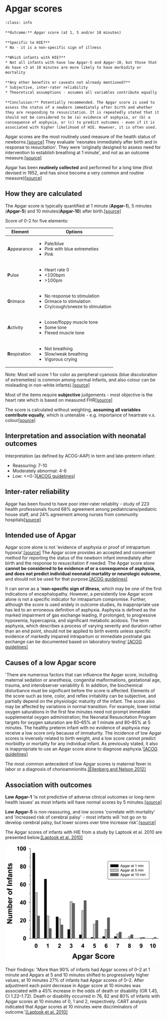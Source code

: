 # Apgar scores

`````{admonition} Executive summary
:class: info

**Outcome:** Apgar score (at 1, 5 and/or 10 minutes)

**Specific to HIE?**
* No - it is a non-specific sign of illness

**Which infants with HIE?**
* Not all infants with have low Apgar-5 and Apgar-10, but those that do have <3 at 10 minutes are more likely to have morbidity or mortality

**Any other benefits or caveats not already mentioned?**
* Subjective, inter-rater reliability
* Theoretical assumptions - assumes all variables contribute equally

**Conclusion:** Potentially recommended. The Apgar score is used to assess the status of a newborn immediately after birth and whether they are responding to resuscitation. It is repeatedly stated that it should not be considered to be (a) evidence of asphyxia, or (b) a consequence of asphyxia, or (c) to predict outcomes - even if it is associated with higher likelihood of HIE. However, it is often used.
`````

Apgar scores are the most routinely used measure of the health status of newborns.[[source]](https://doi.org/10.1136/bmj.l1656) They evaluate 'neonates immediately after birth and in response to resucitation'. They were 'originally designed to assess need for intervention to establish breathing at 1 minute', and not as an outcome measure.[[source]](https://www.ncbi.nlm.nih.gov/books/NBK470569/)

Apgar has been **routinely collected** and performed for a long time (first devised in 1952, and has since become a very common and routine measure)[[source]](https://doi.org/10.1016/j.jclinepi.2004.04.012)

## How they are calculated

The Apgar score is typically quantified at 1 minute (**Apgar-1**), 5 minutes (**Apgar-5**) and 10 minutes(**Apgar-10**) after birth.[[source]](https://doi.org/10.1136/bmj.l1656)
 
Score of 0-2 for five elements:

| Element | Options |
| --- | --- |
| **A**ppearance | <ul><li>Pale/blue</li><li>Pink with blue extremeties</li><li>Pink</li></ul> |
| **P**ulse | <ul><li>Heart rate 0</li><li><100bpm</li><li>>100pm</li></ul> |
| **G**rimace | <ul><li>No response to stimulation</li><li>Grimace to stimulation</li><li>Cry/cough/sneeze to stimulation</li></ul> |
| **A**ctivity | <ul><li>Loose/floppy muscle tone</li><li>Some tone</li><li>Flexed muscle tone</li></ul> |
| **R**espiration | <ul><li>Not breathing</li><li>Slow/weak breathing</li><li>Vigorous crying</li></ul> | 

Note: Most will score 1 for color as peripheral cyanosis (blue discoloration of extremeties) is common among normal infants, and also colour can be misleading in non-white infants).[[source]](https://www.ncbi.nlm.nih.gov/books/NBK470569/)

Most of the items require **subjective** judgements - most objective is the heart rate which is based on measured FHR[[source]](https://doi.org/10.1016/j.jclinepi.2004.04.012)

The score is calculated without weighting, **assuming all variables contribute equally**, which is untenable - e.g. importance of heartrate v.s. colour[[source]](https://doi.org/10.1016/j.jclinepi.2004.04.012)

## Interpretation and association with neonatal outcomes

Interpretation (as defined by ACOG-AAP) in term and late-preterm infant:
* Reassuring: 7-10
* Moderately abnormal: 4-6
* Low: <=0-3[[ACOG guidelines]](https://www.acog.org/clinical/clinical-guidance/committee-opinion/articles/2015/10/the-apgar-score)


## Inter-rater reliability

Apgar has been found to have poor inter-rater reliablity - study of 223 health professionals found 68% agreement among pediatricians/pediatric house staff, and 24% agreement among nurses from community hospitals[[source]](https://doi.org/10.1016/j.jclinepi.2004.04.012)

## Intended use of Apgar

Apgar score alone is not 'evidence of asphyxia or proof of intrapartum hypoxia'.[[source]](https://www.ncbi.nlm.nih.gov/books/NBK470569/) The Apgar score provides an accepted and convenient method for reporting the status of the newborn infant immediately after birth and the response to resuscitation if needed. The Apgar score alone **cannot be considered to be evidence of or a consequence of asphyxia, and does not predict individual neonatal mortality or neurologic outcome**, and should not be used for that purpose.[[ACOG guidelines]](https://www.acog.org/clinical/clinical-guidance/committee-opinion/articles/2015/10/the-apgar-score)

It can serve as a '**non-specific sign of illness**, which may be one of the first indications of encephalopathy. However, a persistently low Apgar score alone is not a specific indicator for intrapartum compromise. Further, although the score is used widely in outcome studies, its inappropriate use has led to an erroneous definition of asphyxia. Asphyxia is defined as the marked impairment of gas exchange leading, if prolonged, to progressive hypoxemia, hypercapnia, and significant metabolic acidosis. The term asphyxia, which describes a process of varying severity and duration rather than an end point, should not be applied to birth events unless specific evidence of markedly impaired intrapartum or immediate postnatal gas exchange can be documented based on laboratory testing'.[[ACOG guidelines]](https://www.acog.org/clinical/clinical-guidance/committee-opinion/articles/2015/10/the-apgar-score)

## Causes of a low Apgar score

'There are numerous factors that can influence the Apgar score, including maternal sedation or anesthesia, congenital malformations, gestational age, trauma, and interobserver variability 6. In addition, the biochemical disturbance must be significant before the score is affected. Elements of the score such as tone, color, and reflex irritability can be subjective, and partially depend on the physiologic maturity of the infant. The score also may be affected by variations in normal transition. For example, lower initial oxygen saturations in the first few minutes need not prompt immediate supplemental oxygen administration; the Neonatal Resuscitation Program targets for oxygen saturation are 60–65% at 1 minute and 80–85% at 5 minutes. The healthy preterm infant with no evidence of asphyxia may receive a low score only because of immaturity. The incidence of low Apgar scores is inversely related to birth weight, and a low score cannot predict morbidity or mortality for any individual infant. As previously stated, it also is inappropriate to use an Apgar score alone to diagnose asphyxia.'[[ACOG guidelines]](https://www.acog.org/clinical/clinical-guidance/committee-opinion/articles/2015/10/the-apgar-score)

The most common antecedent of low Apgar scores is maternal fever in labor or a diagnosis of chorioamnionitis.[[Ellenberg and Nelson 2012]](https://doi.org/10.1111/dmcn.12016)

## Association with outcomes

**Low Apgar-1** 'is not predictive of adverse clinical outcomes or long-term health issues' as most infants will have normal scores by 5 minutes.[[source]](https://www.ncbi.nlm.nih.gov/books/NBK470569/)

**Low Apgar-5** is non-reassuring, and low scores 'correlate with mortality' and 'increased risk of cerebral palsy' - most infants will 'not go on to develop cerebral palsy, but lower scores over time increase risk'.[[source]](https://www.ncbi.nlm.nih.gov/books/NBK470569/)

The Apgar scores of infants with HIE from a study by Laptook et al. 2010 are presented below.[[Laptook et al. 2010]](https://doi.org/10.1542%2Fpeds.2009-0934)

![APGAR scores of infants with HIE](../images/apgar_hie.jpg)

Their findings: 'More than 90% of infants had Apgar scores of 0–2 at 1 minute and Apgars at 5 and 10 minutes shifted to progressively higher values; at 10 minutes 27% of infants had Apgar scores of 0–2. After adjustment each point decrease in Apgar score at 10 minutes was associated with a 45% increase in the odds of death or disability (OR 1.45, CI 1.22–1.72). Death or disability occurred in 76, 82 and 80% of infants with Apgar scores at 10 minutes of 0, 1 and 2, respectively. CART analysis indicated that Apgar scores at 10 minutes were discriminators of outcome.'[[Laptook et al. 2010]](https://doi.org/10.1542%2Fpeds.2009-0934)